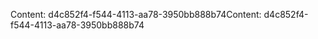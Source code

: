 <span data-ttu-id="d9777-101">Content: d4c852f4-f544-4113-aa78-3950bb888b74</span><span class="sxs-lookup"><span data-stu-id="d9777-101">Content: d4c852f4-f544-4113-aa78-3950bb888b74</span></span>